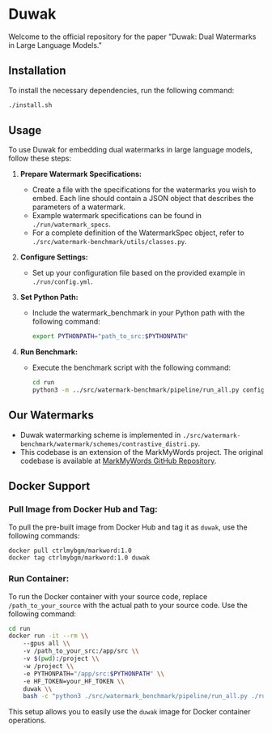 # Duwak

Welcome to the official repository for the paper "Duwak: Dual Watermarks in Large Language Models."

## Installation

To install the necessary dependencies, run the following command:

```bash
./install.sh
```

## Usage

To use Duwak for embedding dual watermarks in large language models, follow these steps:

1. **Prepare Watermark Specifications:**
   - Create a file with the specifications for the watermarks you wish to embed. Each line should contain a JSON object that describes the parameters of a watermark.
   - Example watermark specifications can be found in `./run/watermark_specs`. 
   - For a complete definition of the WatermarkSpec object, refer to `./src/watermark-benchmark/utils/classes.py`.

2. **Configure Settings:**
   - Set up your configuration file based on the provided example in `./run/config.yml`.

3. **Set Python Path:**
   - Include the watermark_benchmark in your Python path with the following command:
     ```bash
     export PYTHONPATH="path_to_src:$PYTHONPATH"
     ```

4. **Run Benchmark:**
   - Execute the benchmark script with the following command:
     ```bash
     cd run
     python3 -m ../src/watermark-benchmark/pipeline/run_all.py config.yml
     ```

## Our Watermarks

- Duwak watermarking scheme is implemented in `./src/watermark-benchmark/watermark/schemes/contrastive_distri.py`.
- This codebase is an extension of the MarkMyWords project. The original codebase is available at [MarkMyWords GitHub Repository](https://github.com/wagner-group/MarkMyWords).
## Docker Support

### Pull Image from Docker Hub and Tag:
To pull the pre-built image from Docker Hub and tag it as `duwak`, use the following commands:

```bash
docker pull ctrlmybgm/markword:1.0
docker tag ctrlmybgm/markword:1.0 duwak
```

### Run Container:
To run the Docker container with your source code, replace `/path_to_your_source` with the actual path to your source code. Use the following command:

```bash
cd run
docker run -it --rm \\
    --gpus all \\
    -v /path_to_your_src:/app/src \\
    -v $(pwd):/project \\
    -w /project \\
    -e PYTHONPATH="/app/src:$PYTHONPATH" \\
    -e HF_TOKEN=your_HF_TOKEN \\
    duwak \\
    bash -c "python3 ./src/watermark_benchmark/pipeline/run_all.py ./run/config.yml"
```

This setup allows you to easily use the `duwak` image for Docker container operations. 